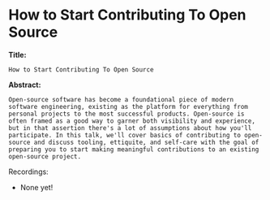 # How to Start Contributing To Open Source

**Title:**
```
How to Start Contributing To Open Source
```

**Abstract:**
```
Open-source software has become a foundational piece of modern software engineering, existing as the platform for everything from personal projects to the most successful products. Open-source is often framed as a good way to garner both visibility and experience, but in that assertion there's a lot of assumptions about how you'll participate. In this talk, we'll cover basics of contributing to open-source and discuss tooling, ettiquite, and self-care with the goal of preparing you to start making meaningful contributions to an existing open-source project.
```

Recordings:
* None yet!
